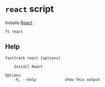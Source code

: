 # `react` script

Installs [React](https://reactjs.org/).

```shell
ft react
```

## Help

```
fasttrack react [options]

    Install React

Options
    -h, --help             show this output
```
